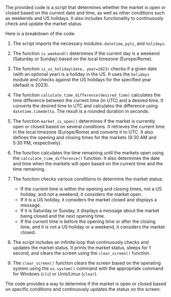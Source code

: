 The provided code is a script that determines whether the market is open or closed based on the current date and time, as well as other conditions such as weekends and US holidays. It also includes functionality to continuously check and update the market status.

Here is a breakdown of the code:

1. The script imports the necessary modules: `datetime`, `pytz`, and `holidays`.

2. The function `is_weekend()` determines if the current day is a weekend (Saturday or Sunday) based on the local timezone (Europe/Rome).

3. The function `is_us_holiday(date, year=2023)` checks if a given date (with an optional year) is a holiday in the US. It uses the `holidays` module and checks against the US holidays for the specified year (default is 2023).

4. The function `calculate_time_difference(desired_time)` calculates the time difference between the current time (in UTC) and a desired time. It converts the desired time to UTC and calculates the difference using `datetime.timedelta`. The result is a rounded duration in seconds.

5. The function `market_is_open()` determines if the market is currently open or closed based on several conditions. It retrieves the current time in the local timezone (Europe/Rome) and converts it to UTC. It also defines the opening and closing times for the markets (9:30 AM and 5:30 PM, respectively).

6. The function calculates the time remaining until the markets open using the `calculate_time_difference()` function. It also determines the date and time when the markets will open based on the current time and the time remaining.

7. The function checks various conditions to determine the market status:
   - If the current time is within the opening and closing times, not a US holiday, and not a weekend, it considers the market open.
   - If it is a US holiday, it considers the market closed and displays a message.
   - If it is Saturday or Sunday, it displays a message about the market being closed and the next opening time.
   - If the current time is before the opening time or after the closing time, and it is not a US holiday or a weekend, it considers the market closed.

8. The script includes an infinite loop that continuously checks and updates the market status. It prints the market status, sleeps for 1 second, and clears the screen using the `clear_screen()` function.

9. The `clear_screen()` function clears the screen based on the operating system using the `os.system()` command with the appropriate command for Windows (`cls`) or Unix/Linux (`clear`).

The code provides a way to determine if the market is open or closed based on specific conditions and continuously updates the status on the screen.